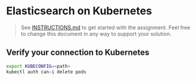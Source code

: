 # Elasticsearch on Kubernetes

> See [INSTRUCTIONS.md] to get started with the assignment. Feel free to change
> this document in any way to support your solution.


## Verify your connection to Kubernetes

```bash
export KUBECONFIG=<path>
kubectl auth can-i delete pods
```


[INSTRUCTIONS.md]: ./INSTRUCTIONS.md
